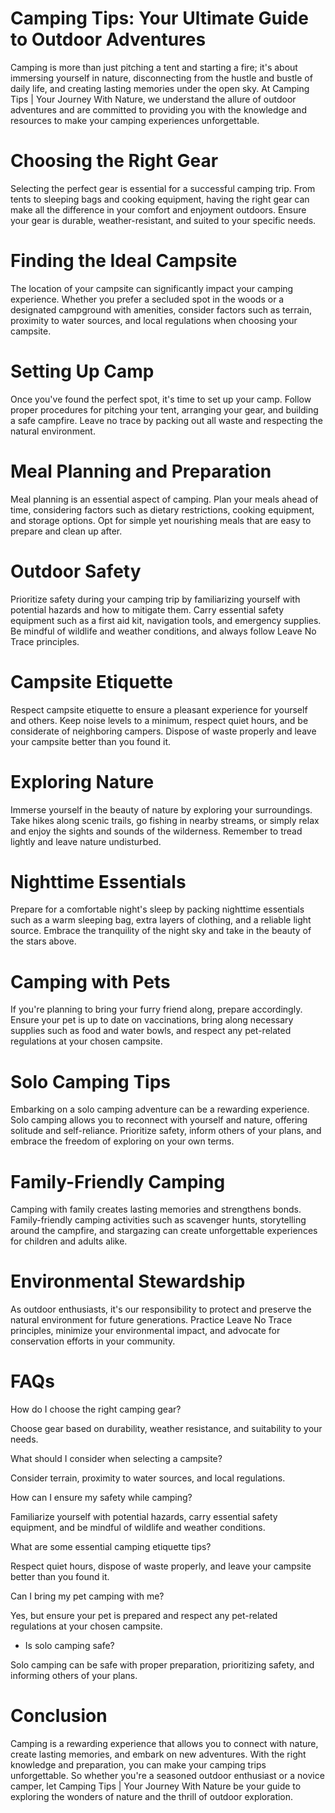 # Camping Tips: Your Ultimate Guide to Outdoor Adventures

Camping is more than just pitching a tent and starting a fire; it's about immersing yourself in nature, disconnecting from the hustle and bustle of daily life, and creating lasting memories under the open sky. At Camping Tips | Your Journey With Nature, we understand the allure of outdoor adventures and are committed to providing you with the knowledge and resources to make your camping experiences unforgettable.

# Choosing the Right Gear

Selecting the perfect gear is essential for a successful camping trip. From tents to sleeping bags and cooking equipment, having the right gear can make all the difference in your comfort and enjoyment outdoors. Ensure your gear is durable, weather-resistant, and suited to your specific needs.

# Finding the Ideal Campsite

The location of your campsite can significantly impact your camping experience. Whether you prefer a secluded spot in the woods or a designated campground with amenities, consider factors such as terrain, proximity to water sources, and local regulations when choosing your campsite.

# Setting Up Camp

Once you've found the perfect spot, it's time to set up your camp. Follow proper procedures for pitching your tent, arranging your gear, and building a safe campfire. Leave no trace by packing out all waste and respecting the natural environment.

# Meal Planning and Preparation

Meal planning is an essential aspect of camping. Plan your meals ahead of time, considering factors such as dietary restrictions, cooking equipment, and storage options. Opt for simple yet nourishing meals that are easy to prepare and clean up after.

# Outdoor Safety

Prioritize safety during your camping trip by familiarizing yourself with potential hazards and how to mitigate them. Carry essential safety equipment such as a first aid kit, navigation tools, and emergency supplies. Be mindful of wildlife and weather conditions, and always follow Leave No Trace principles.

# Campsite Etiquette

Respect campsite etiquette to ensure a pleasant experience for yourself and others. Keep noise levels to a minimum, respect quiet hours, and be considerate of neighboring campers. Dispose of waste properly and leave your campsite better than you found it.

# Exploring Nature

Immerse yourself in the beauty of nature by exploring your surroundings. Take hikes along scenic trails, go fishing in nearby streams, or simply relax and enjoy the sights and sounds of the wilderness. Remember to tread lightly and leave nature undisturbed.

# Nighttime Essentials

Prepare for a comfortable night's sleep by packing nighttime essentials such as a warm sleeping bag, extra layers of clothing, and a reliable light source. Embrace the tranquility of the night sky and take in the beauty of the stars above.

# Camping with Pets

If you're planning to bring your furry friend along, prepare accordingly. Ensure your pet is up to date on vaccinations, bring along necessary supplies such as food and water bowls, and respect any pet-related regulations at your chosen campsite.

# Solo Camping Tips

Embarking on a solo camping adventure can be a rewarding experience. Solo camping allows you to reconnect with yourself and nature, offering solitude and self-reliance. Prioritize safety, inform others of your plans, and embrace the freedom of exploring on your own terms.

# Family-Friendly Camping

Camping with family creates lasting memories and strengthens bonds. Family-friendly camping activities such as scavenger hunts, storytelling around the campfire, and stargazing can create unforgettable experiences for children and adults alike.

# Environmental Stewardship

As outdoor enthusiasts, it's our responsibility to protect and preserve the natural environment for future generations. Practice Leave No Trace principles, minimize your environmental impact, and advocate for conservation efforts in your community.

# FAQs

How do I choose the right camping gear?

Choose gear based on durability, weather resistance, and suitability to your needs.

What should I consider when selecting a campsite?

Consider terrain, proximity to water sources, and local regulations.

How can I ensure my safety while camping?

Familiarize yourself with potential hazards, carry essential safety equipment, and be mindful of wildlife and weather conditions.

What are some essential camping etiquette tips?

Respect quiet hours, dispose of waste properly, and leave your campsite better than you found it.

Can I bring my pet camping with me?

Yes, but ensure your pet is prepared and respect any pet-related regulations at your chosen campsite.

* Is solo camping safe?

Solo camping can be safe with proper preparation, prioritizing safety, and informing others of your plans.

# Conclusion

Camping is a rewarding experience that allows you to connect with nature, create lasting memories, and embark on new adventures. With the right knowledge and preparation, you can make your camping trips unforgettable. So whether you're a seasoned outdoor enthusiast or a novice camper, let Camping Tips | Your Journey With Nature be your guide to exploring the wonders of nature and the thrill of outdoor exploration.
